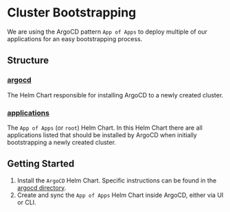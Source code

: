 # Cluster Bootstrapping
We are using the ArgoCD pattern `App of Apps` to deploy multiple of our applications for an easy bootstrapping process.

## Structure
### [argocd](argocd)
The Helm Chart responsible for installing ArgoCD to a newly created cluster.

### [applications](applications)
The `App of Apps` (or `root`) Helm Chart. In this Helm Chart there are all applications listed that should be installed by ArgoCD
when initially bootstrapping a newly created cluster. 

## Getting Started
1. Install the `ArgoCD` Helm Chart. Specific instructions can be found in the [argocd directory](argocd).
2. Create and sync the `App of Apps` Helm Chart inside ArgoCD, either via UI or CLI.
